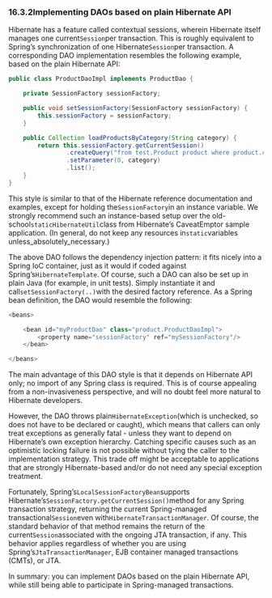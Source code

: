 ### 16.3.2Implementing DAOs based on plain Hibernate API

Hibernate has a feature called contextual sessions, wherein Hibernate itself manages one current`Session`per transaction. This is roughly equivalent to Spring’s synchronization of one Hibernate`Session`per transaction. A corresponding DAO implementation resembles the following example, based on the plain Hibernate API:

```java
public class ProductDaoImpl implements ProductDao {

	private SessionFactory sessionFactory;

	public void setSessionFactory(SessionFactory sessionFactory) {
		this.sessionFactory = sessionFactory;
	}

	public Collection loadProductsByCategory(String category) {
		return this.sessionFactory.getCurrentSession()
				.createQuery("from test.Product product where product.category=?")
				.setParameter(0, category)
				.list();
	}
}
```

This style is similar to that of the Hibernate reference documentation and examples, except for holding the`SessionFactory`in an instance variable. We strongly recommend such an instance-based setup over the old-school`staticHibernateUtil`class from Hibernate’s CaveatEmptor sample application. \(In general, do not keep any resources in`static`variables unless_absolutely_necessary.\)

The above DAO follows the dependency injection pattern: it fits nicely into a Spring IoC container, just as it would if coded against Spring’s`HibernateTemplate`. Of course, such a DAO can also be set up in plain Java \(for example, in unit tests\). Simply instantiate it and call`setSessionFactory(..)`with the desired factory reference. As a Spring bean definition, the DAO would resemble the following:

```java
<beans>

	<bean id="myProductDao" class="product.ProductDaoImpl">
		<property name="sessionFactory" ref="mySessionFactory"/>
	</bean>

</beans>
```

The main advantage of this DAO style is that it depends on Hibernate API only; no import of any Spring class is required. This is of course appealing from a non-invasiveness perspective, and will no doubt feel more natural to Hibernate developers.

However, the DAO throws plain`HibernateException`\(which is unchecked, so does not have to be declared or caught\), which means that callers can only treat exceptions as generally fatal - unless they want to depend on Hibernate’s own exception hierarchy. Catching specific causes such as an optimistic locking failure is not possible without tying the caller to the implementation strategy. This trade off might be acceptable to applications that are strongly Hibernate-based and/or do not need any special exception treatment.

Fortunately, Spring’s`LocalSessionFactoryBean`supports Hibernate’s`SessionFactory.getCurrentSession()`method for any Spring transaction strategy, returning the current Spring-managed transactional`Session`even with`HibernateTransactionManager`. Of course, the standard behavior of that method remains the return of the current`Session`associated with the ongoing JTA transaction, if any. This behavior applies regardless of whether you are using Spring’s`JtaTransactionManager`, EJB container managed transactions \(CMTs\), or JTA.

In summary: you can implement DAOs based on the plain Hibernate API, while still being able to participate in Spring-managed transactions.

  


